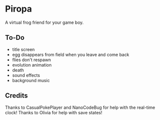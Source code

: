 # Piropa
A virtual frog friend for your game boy.

## To-Do
- title screen
- egg disappears from field when you leave and come back
- flies don't respawn
- evolution animation
- death
- sound effects
- background music

## Credits
Thanks to CasualPokePlayer and NanoCodeBug for help with the real-time clock!
Thanks to Olivia for help with save states!
